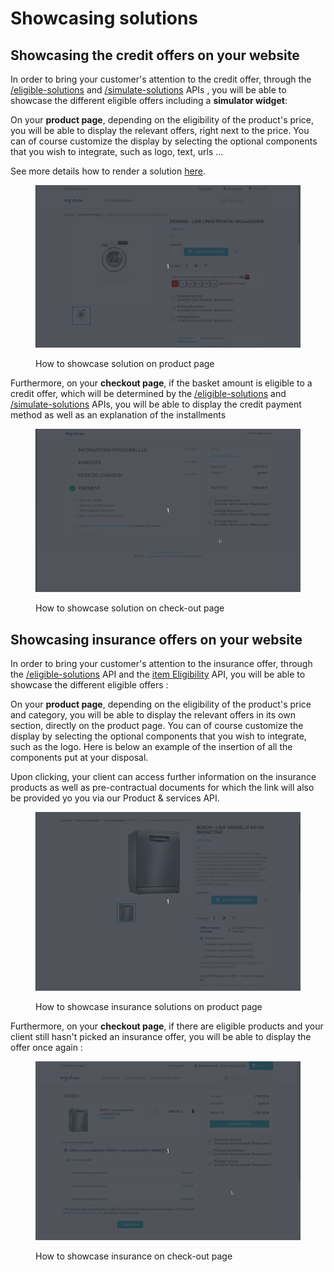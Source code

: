 # Showcasing solutions

## Showcasing the credit offers on your website

In order to bring your customer's attention to the credit offer, through the [/eligible-solutions](../api-reference/e-financing-api/) and [/simulate-solutions](../api-reference/e-financing-api/) APIs , you will be able to showcase the different eligible offers including a **simulator widget**:&#x20;

On your **product page**, depending on the eligibility of the product's price, you will be able to display the relevant offers, right next to the price. You can of course customize the display by selecting the optional components that you wish to integrate, such as logo, text, urls ...&#x20;

See more details how to render a solution [here](../integration-guides/integrations-modes/direct/#step-2-showcasing-the-solutions).

<figure><img src="../.gitbook/assets/prestashop-product-page-simulator.gif" alt=""><figcaption><p>How to showcase solution on product page</p></figcaption></figure>

Furthermore, on your **checkout page**, if the basket amount is eligible to a credit offer, which will be determined by the [/eligible-solutions](../api-reference/e-financing-api/) and [/simulate-solutions](../api-reference/e-financing-api/) APIs, you will be able to display the credit payment method as well as an explanation of the installments

<figure><img src="../.gitbook/assets/prestashop-checkout-page-simulator.gif" alt=""><figcaption><p>How to showcase solution on check-out page</p></figcaption></figure>

## Showcasing insurance offers on your website

In order to bring your customer's attention to the insurance offer, through the [/eligible-solutions](../api-reference/insurance-api/) API and the [item Eligibility](../api-reference/insurance-api/) API, you will be able to showcase the different eligible offers :&#x20;

On your **product page**, depending on the eligibility of the product's price and category, you will be able to display the relevant offers in its own section, directly on the product page. You can of course customize the display by selecting the optional components that you wish to integrate, such as the logo. Here is below an example of the insertion of all the components put at your disposal.&#x20;

Upon clicking, your client can access further information on the insurance products as well as pre-contractual documents for which the link will also be provided yo you via our Product & services API.

<figure><img src="../.gitbook/assets/prestashop-product-page-insurance-popup.gif" alt=""><figcaption><p>How to showcase insurance solutions on product page</p></figcaption></figure>

Furthermore, on your **checkout page**, if there are eligible products and your client still hasn't picked an insurance offer, you will be able to display the offer once again :&#x20;

<figure><img src="../.gitbook/assets/prestashop-checkout-page-insurance-popup.gif" alt=""><figcaption><p>How to showcase insurance on check-out page</p></figcaption></figure>

